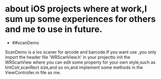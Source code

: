 # about iOS projects where at work,I sum up some experiences for others and me to use in future.

- ##scanDemo 

ScanDemo is a ios scaner for qrcode and barcode.If you want use ,you only import the header file 'WRScanView.h' in your projectto init the WRScanView where you can edit some property for your own style,such as tintColr,scanRect size,and so on,and implement some methods in the ViewController.m file as me.
